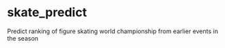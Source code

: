 # skate_predict
Predict ranking of figure skating world championship from earlier events in the season
